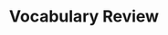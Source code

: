 ---
title: Vocabulary Review

source:
- title: Common Core Basics
  subject: Social Studies
  chapter: 
  toc_type: Lesson Review
  toc_number: 
  pages: 

vocabulary:
- option: 
- option: 
- option: 
- option: 
- option: 
- option: 
  
questions:
  - number: 1
    text: 
    choice:
      - option: 
    answer: 
      - option: 
  - number: 2
    text: 
    choice:
      - option: 
    answer: 
      - option: 
  - number: 3
    text: 
    choice:
      - option: 
    answer: 
      - option: 
  - number: 4
    text: 
    choice:
      - option: 
    answer: 
      - option: 

layout: cc_review
---